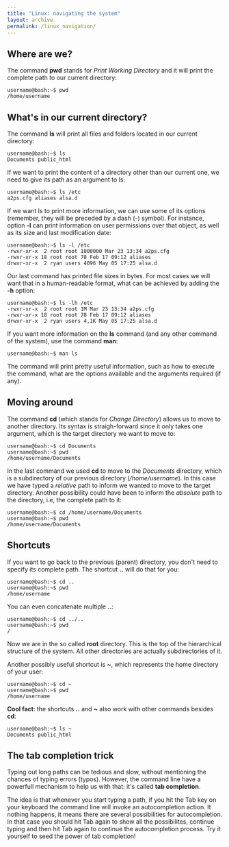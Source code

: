 ```yaml
---
title: "Linux: navigating the system"
layout: archive
permalink: /linux_navigation/
---
```


## Where are we?  <a name="where-are-we?"></a> 
The command **pwd** stands for *Print Working Directory* and it will print the complete path to our current directory:  
```console  
username@bash:~$ pwd  
/home/username
```  

## What's in our current directory?  <a name="what's-in-our-current-directory?"></a> 
The command **ls** will print all files and folders located in our current directory:  
```console  
username@bash:~$ ls  
Documents public_html
```  
If we want to print the content of a directory other than our current one, we need to give its path as an argument to ls:  
```  
username@bash:~$ ls /etc  
a2ps.cfg aliases alsa.d 
```  
If we want ls to print more information, we can use some of its options (remember, they will be preceded by a dash (-) symbol). For instance, option **-l** can print information on user permissions over that object, as well as its size and last modification date:  
```console  
username@bash:~$ ls -l /etc
-rwxr-xr-x  2 root root 1000000 Mar 23 13:34 a2ps.cfg
-rwxr-xr-x 18 root root 78 Feb 17 09:12 aliases
drwxr-xr-x  2 ryan users 4096 May 05 17:25 alsa.d
```  
Our last command has printed file sizes in bytes. For most cases we will want that in a human-readable format, what can be achieved by adding the **-h** option:  
```console  
username@bash:~$ ls -lh /etc
-rwxr-xr-x  2 root root 1M Mar 23 13:34 a2ps.cfg
-rwxr-xr-x 18 root root 78 Feb 17 09:12 aliases
drwxr-xr-x  2 ryan users 4,1K May 05 17:25 alsa.d
```  

If you want more information on the **ls** command (and any other command of the system), use the command **man**:  
```console  
username@bash:~$ man ls
```  
The command will print pretty useful information, such as how to execute the command, what are the options available and the arguments required (if any). 

## Moving around  <a name="moving-around"></a> 
The command **cd** (which stands for *Change Directory*) allows us to move to another directory. Its syntax is straigh-forward since it only takes one argument, which is the target directory we want to move to:  
```console  
username@bash:~$ cd Documents  
username@bash:~$ pwd  
/home/username/Documents
``` 
In the last command we used **cd** to move to the *Documents* directory, which is a subdirectory of our previous directory (*/home/username*). In this case we have typed a *relative* path to inform we wanted to move to the target directory. Another possibility could have been to inform the *absolute* path to the directory, i.e, the complete path to it:  
```console  
username@bash:~$ cd /home/username/Documents
username@bash:~$ pwd  
/home/username/Documents
``` 

## Shortcuts <a name="shortcuts"></a> 
If you want to go back to the previous (parent) directory, you don't need to specify its complete path. The shortcut **..** will do that for you:  
```console  
username@bash:~$ cd ..  
username@bash:~$ pwd  
/home/username
```  
You can even concatenate multiple **..**:  
```console    
username@bash:~$ cd ../..  
username@bash:~$ pwd  
/
```  
Now we are in the so called **root** directory. This is the top of the hierarchical structure of the system. All other directories are actually subdirectories of it.  

Another possibly useful shortcut is **~**, which represents the home directory of your user:  
```console  
username@bash:~$ cd ~  
username@bash:~$ pwd  
/home/username
```  

**Cool fact**: the shortcuts **..** and **~** also work with other commands besides **cd**:  
```console  
username@bash:~$ ls ~  
Documents public_html
```  

## The tab completion trick <a name="the-tab-completion-trick"></a>  
Typing out long paths can be tedious and slow, without mentioning the chances of typing errors (typos). However, the command line have a powerfull mechanism to help us with that: it's called **tab completion**.  

The idea is that whenever you start typing a path, if you hit the Tab key on your keyboard the command line will invoke an autocompletion action. It nothing happens, it means there are several possibilities for autocompletion. In that case you should hit Tab again to show all the possibilites, continue typing and then hit Tab again to continue the autocompletion process. Try it yourself to seed the power of tab completion!
